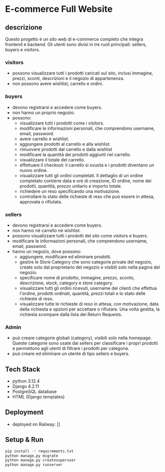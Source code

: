 # E-commerce Full Website

## descrizione
Questo progetto è un sito web di e-commerce completo che integra frontend e backend. Gli utenti sono divisi in tre ruoli principali: sellers, buyers e visitors.

### visitors
- possono visualizzare tutti i prodotti caricati sul sito, inclusi immagine, prezzi, sconti, descrizioni e il negozio di appartenenza.
- non possono avere wishlist, carrello e ordini.

### buyers
- devono registrarsi e accedere come buyers.
- non hanno un proprio negozio.
- possono:
    - visualizzare tutti i prodotti come i visitors.
    - modificare le informazioni personali, che comprendono username, email, password. 
    - avere carrello e wishlist.
    - aggiungere prodotti al carrello e alla wishlist.
    - rimuovere prodotti dal carrello e dalla wishlist
    - modificare la quantità dei prodotti aggiunti nel carrello.
    - visualizzare il totale del carrello.
    - effettuare il checkout: il carrello si svuota e i prodotti diventano un nuovo ordine.
    - visualizzare tutti gli ordini completati. Il dettaglio di un ordine completato contiene data e ore di creazione, ID ordine, nome dei prodotti, quantità, prezzo unitario e importo totale.
    - richiedere un reso specificando una motivazione.
    - controllare lo stato delle richieste di reso che può essere in attesa, approvata o rifiutata.

### sellers
- devono registrarsi e accedere come buyers.
- non hanno né carrello né wishlist.
- possono visualizzare tutti i prodotti del sito come visitors e buyers.
- modificare le informazioni personali, che comprendono username, email, password.
- hanno un negozio, dove possono:
    - aggiungere, modificare ed eliminare prodotti.
    - gestire le Store Category che sono categorie private del negozio, create solo dal proprietario del negozio e visibili solo nella pagina del negozio.
    - specificare nome di prodotto, immagine, prezzo, sconto, descrizione, stock, category e store category.
    - visualizzare tutti gli ordini ricevuti, username dei clienti che effettua l'ordine, prodotti ordinati, quantità, prezzi totali e lo stato delle richieste di reso.
    - visualizzare tutte le richieste di reso in attesa, con motivazione, data della richiesta e opzioni per accettare o rifiutare. Una volta gestita, la richiesta scompare dalla lista dei Return Requests. 

### Admin
- può creare categorie globali (category), visibili solo nella homepage. Queste categorie sono usate dai sellers per classificare i propri prodotti e permettono agli utenti di filtrare i prodotti per categoria.
- può creare ed eliminare un utente di tipo sellers e buyers.

## Tech Stack
- python 3.12.4
- Django 4.2.11
- PostgreSQL database
- HTML (Django templates)

## Deployment
- deployed on Railway: []

## Setup & Run
```bash
pip install -r requirements.txt
python manage.py migrate
python manage.py createsuperuser
python manage.py runserver


